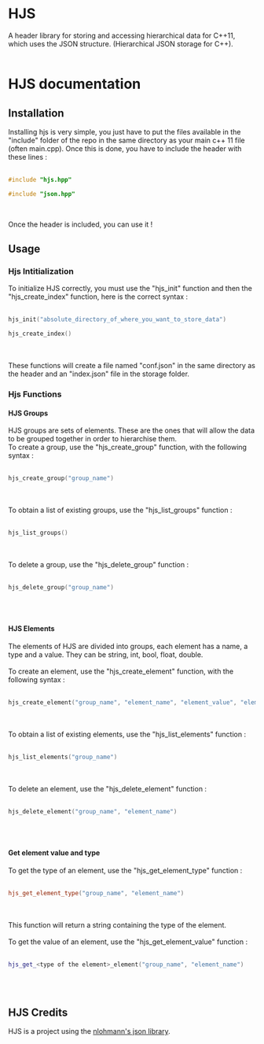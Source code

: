 # HJS
A header library for storing and accessing hierarchical data for C++11, which uses the JSON structure. (Hierarchical JSON storage for C++).
<br/> <br/>
# HJS documentation
## Installation
Installing hjs is very simple, you just have to put the files available in the "include" folder of the repo in the same directory as your main c++ 11 file (often main.cpp). Once this is done, you have to include the header with these lines : <br/> <br/>
```cpp
#include "hjs.hpp"
``` 

```cpp
#include "json.hpp"
``` 
<br/>

Once the header is included, you can use it !

## Usage
### Hjs Intitialization
To initialize HJS correctly, you must use the "hjs_init" function and then the "hjs_create_index" function, here is the correct syntax : <br/> <br/>
```cpp
hjs_init("absolute_directory_of_where_you_want_to_store_data")
``` 

```cpp
hjs_create_index()
``` 
<br/> <br/>
These functions will create a file named "conf.json" in the same directory as the header and an "index.json" file in the storage folder.

### Hjs Functions
#### HJS Groups
HJS groups are sets of elements. These are the ones that will allow the data to be grouped together in order to hierarchise them.
<br/>To create a group, use the "hjs_create_group" function, with the following syntax : <br/> <br/>
```cpp
hjs_create_group("group_name")
```
<br/> <br/>
To obtain a list of existing groups, use the "hjs_list_groups" function : <br/> <br/>
```cpp
hjs_list_groups()
``` 
<br/> <br/>
To delete a group, use the "hjs_delete_group" function : <br/> <br/>
```cpp
hjs_delete_group("group_name")
```
<br/> <br/>

#### HJS Elements
The elements of HJS are divided into groups, each element has a name, a type and a value. They can be string, int, bool, float, double. <br/> <br/>
To create an element, use the "hjs_create_element" function, with the following syntax : <br/> <br/>
```cpp
hjs_create_element("group_name", "element_name", "element_value", "element_type")
```
<br/> <br/>
To obtain a list of existing elements, use the "hjs_list_elements" function : <br/> <br/>
```cpp
hjs_list_elements("group_name")
``` 
<br/> <br/>
To delete an element, use the "hjs_delete_element" function : <br/> <br/>
```cpp
hjs_delete_element("group_name", "element_name")
```
<br/> <br/>

#### Get element value and type
To get the type of an element, use the "hjs_get_element_type" function : <br/> <br/>
```cpp
hjs_get_element_type("group_name", "element_name")
```
<br/> <br/>
This function will return a string containing the type of the element. <br/> <br/>
To get the value of an element, use the "hjs_get_element_value" function : <br/> <br/>
```cpp
hjs_get_<type of the element>_element("group_name", "element_name")
```
<br/> <br/>

## HJS Credits
HJS is a project using the [nlohmann's json library](https://github.com/nlohmann/json).<br/> <br/>
